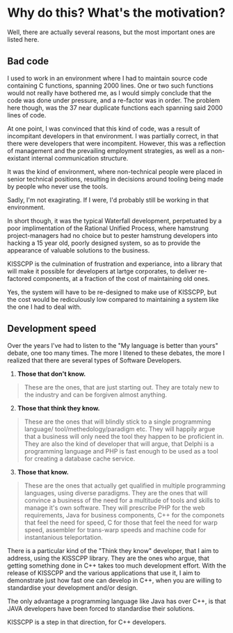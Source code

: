 # Why do this? What's the motivation?

Well, there are actually several reasons, but the most important ones are
listed here.

## Bad code

I used to work in an environment where I had to maintain source code containing
C functions, spanning 2000 lines. One or two such functions would not really
have bothered me, as I would simply conclude that the code was done under
pressure, and a re-factor was in order. The problem here though, was the 37 near
duplicate functions each spanning said 2000 lines of code.

At one point, I was convinced that this kind of code, was a result of
incompitant developers in that environment. I was partially correct, in that
there were developers that were incompitent. However, this was a reflection
of management and the prevailing employment strategies, as well as a
non-existant internal communication structure.

It was the kind of environment, where non-technical people were placed in senior
technical positions, resulting in decisions around tooling being made by people
who never use the tools.

Sadly, I'm not exagirating. If I were, I'd probably still be working in that
environment.

In short though, it was the typical Waterfall development, perpetuated by a
poor implimentation of the Rational Unified Process, where hamstrung
project-managers had no choice but to pester hamstrung developers into hacking
a 15 year old, poorly designed system, so as to provide the appearance of
valuable solutions to the business.

KISSCPP is the culmination of frustration and experiance, into a library that
will make it possible for developers at lartge corporates, to deliver
re-factored components, at a fraction of the cost of maintaining old ones.

Yes, the system will have to be re-designed to make use of KISSCPP, but the cost
would be rediculously low compared to maintaining a system like the one I
had to deal with.

## Development speed

Over the years I've had to listen to the "My language is better than yours"
debate, one too many times. The more I litened to these debates, the more I
realized that there are several types of Software Developers.

1. **Those that don't know.**
> These are the ones, that are just starting out. They are totaly new to the
> industry and can be forgiven almost anything.
2. **Those that think they know.**
> These are the ones that will blindly stick to a single programming language/
> tool/methedology/paradigm etc. They will happily argue that a business will
> only need the tool they happen to be proficient in. They are also the kind
> of developer that will argue, that Delphi is a programming language and PHP
> is fast enough to be used as a tool for creating a database cache service.
3. **Those that know.**
> These are the ones that actually get qualified in multiple programming
> languages, using diverse paradigms. They are the ones that will convince a
> business of the need for a multitude of tools and skills to manage it's own
> software. They will prescribe PHP for the web requirements, Java for
> business components, C++ for the componets that feel the need for speed, C
> for those that feel the need for warp speed, assembler for trans-warp speeds
> and machine code for instantanious teleportation.

There is a particular kind of the "Think they know" developer, that I aim to
address, using the KISSCPP library. They are the ones who argue, that getting
something done in C++ takes too much development effort. With the release of
KISSCPP and the various applications that use it, I aim to demonstrate just how
fast one can develop in C++, when you are willing to standardise your development
and/or design.

The only advantage a programming language like Java has over C++, is that JAVA
developers have been forced to standardise their solutions.

KISSCPP is a step in that direction, for C++ developers.

